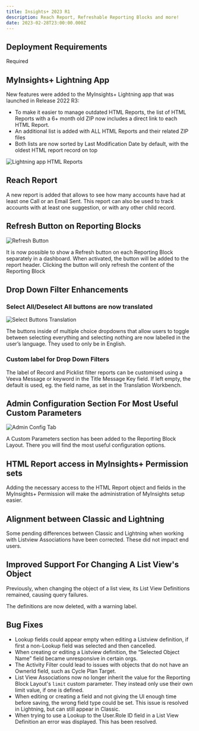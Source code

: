 ```yaml
---
title: Insights+ 2023 R1
description: Reach Report, Refreshable Reporting Blocks and more!
date: 2023-02-28T23:00:00.000Z
---
```


## Deployment Requirements

<feature-badges package zip>Required</feature-badges>

## MyInsights+ Lightning App

New features were added to the MyInsights+ Lightning app that was launched in Release 2022 R3:
- To make it easier to manage outdated HTML Reports, the list of HTML Reports with a 6+ month old ZIP now includes a direct link to each HTML Report.
- An additional list is added with ALL HTML Reports and their related ZIP files
- Both lists are now sorted by Last Modification Date by default, with the oldest HTML report record on top

![Lightning app HTML Reports](/static/img/release-2023R1-lightning-app-HTML-Reports.png "Lightning App HTML Reports")

## Reach Report

A new report is added that allows to see how many accounts have had at least one Call or an Email Sent. 
This report can also be used to track accounts with at least one suggestion, or with any other child record. 

## Refresh Button on Reporting Blocks

![Refresh Button](/static/img/release-2023R1-Refresh-Button.png "Refresh Button on Reporting Blocks")

It is now possible to show a Refresh button on each Reporting Block separately in a dashboard. When activated, the button will be added to the report header. Clicking the button will only refresh the content of the Reporting Block

## Drop Down Filter Enhancements

### Select All/Deselect All buttons are now translated

![Select Buttons Translation](/static/img/release-2023R1-Select-Buttons-Translated.png "Select/Deselect Buttons Translation")

The buttons inside of multiple choice dropdowns that allow users to toggle between selecting everything and selecting nothing are now labelled in the user’s language. They used to only be in English.

### Custom label for Drop Down Filters

The label of Record and Picklist filter reports can be customised using a Veeva Message or keyword in the Title Message Key field. If left empty, the default is used, eg. the field name, as set in the Translation Workbench.

## Admin Configuration Section For Most Useful Custom Parameters

![Admin Config Tab](/static/img/release-2023R1-Admin-Config-Tab.png "Admin Configuration Tab")

A Custom Parameters section has been added to the Reporting Block Layout. There you will find the most useful configuration options.

## HTML Report access in MyInsights+ Permission sets

Adding the necessary access to the HTML Report object and fields in the MyInsights+ Permission will make the administration of MyInsights setup easier.

## Alignment between Classic and Lightning

Some pending differences between Classic and Lightning when working with Listview Associations have been corrected. These did not impact end users.

## Improved Support For Changing A List View's Object

Previously, when changing the object of a list view, its List View Definitions remained, causing query failures.

The definitions are now deleted, with a warning label.

## Bug Fixes

- Lookup fields could appear empty when editing a Listview definition, if first a non-Lookup field was selected and then cancelled.
- When creating or editing a Listview definition, the “Selected Object Name” field became unresponsive in certain orgs.
- The Activity Filter could lead to issues with objects that do not have an OwnerId field, such as Cycle Plan Target.
- List View Associations now no longer inherit the value for the Reporting Block Layout's `limit` custom parameter. They instead only use their own limit value, if one is defined.
- When editing or creating a field and not giving the UI enough time before saving, the wrong field type could be set. This issue is resolved in Lightning, but can still appear in Classic.
- When trying to use a Lookup to the User.Role ID field in a List View Definition an error was displayed. This has been resolved.
